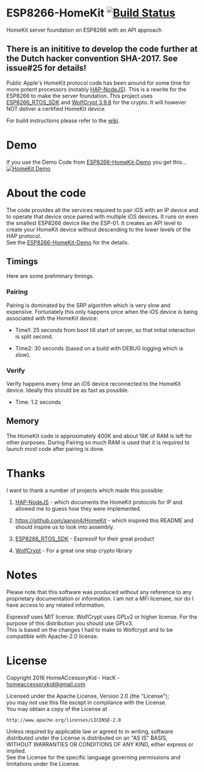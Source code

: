 # ESP8266-HomeKit [![Build Status](https://travis-ci.org/HomeACcessoryKid/ESP8266-HomeKit-Demo.svg?branch=master)](https://travis-ci.org/HomeACcessoryKid/ESP8266-HomeKit-Demo)
HomeKit server foundation on ESP8266 with an API approach

## There is an inititive to develop the code further at the Dutch hacker convention SHA-2017. See issue#25 for details!

Public Apple's HomeKit protocol code has been around for some time for more potent processors (notably [HAP-NodeJS](https://github.com/KhaosT/HAP-NodeJS)). This is a rewrite for the ESP8266 to make the server foundation.
This project uses [ESP8266_RTOS_SDK](https://github.com/espressif/ESP8266_RTOS_SDK) and
[WolfCrypt 3.9.8](https://github.com/wolfSSL/wolfssl/releases/tag/v3.9.8) for the crypto. It will however NOT deliver a certified HomeKit device.

For build instructions please refer to the [wiki](https://github.com/HomeACcessoryKid/ESP8266-HomeKit/wiki).

# Demo

If you use the Demo Code from [ESP8266-HomeKit-Demo](https://github.com/HomeACcessoryKid/ESP8266-HomeKit-Demo) you get this...
[![HomeKit Demo](https://img.youtube.com/vi/Xnr-utWDIR8/0.jpg)](https://www.youtube.com/watch?v=Xnr-utWDIR8)

# About the code

The code provides all the services required to pair iOS with an IP device and to operate that device once paired with multiple iOS devices. It runs on even the smallest ESP8266 device like the ESP-01. It creates
an API level to create your HomeKit device without descending to the lower levels of the HAP protocol.  
See the [ESP8266-HomeKit-Demo](https://github.com/HomeACcessoryKid/ESP8266-HomeKit-Demo) for the details.

## Timings

Here are some preliminary timings. 

### Pairing

Pairing is dominated by the SRP algorithm which is very slow and expensive. Fortunately this only happens once when the iOS device is being associated with the HomeKit device:

- Time1: 25 seconds from boot till start of server, so that initial interaction is split second.

- Time2: 30 seconds (based on a build with DEBUG logging which is slow).

### Verify

Verify happens every time an iOS device reconnected to the HomeKit device. Ideally this should be as fast as possible.

- Time: 1.2 seconds

## Memory

The HomeKit code is approximately 400K and about 18K of RAM is left for other purposes. During Pairing so much RAM is used that it is required to launch most code after pairing is done.

# Thanks

I want to thank a number of projects which made this possible:

1. [HAP-NodeJS](https://github.com/KhaosT/HAP-NodeJS) - which documents the HomeKit protocols for IP and allowed me to guess how they
were implemented.

2. https://github.com/aanon4/HomeKit - which inspired this README and should inspire us to look into assembly.

3. [ESP8266_RTOS_SDK](https://github.com/espressif/ESP8266_RTOS_SDK) - Espressif for their great product

4. [WolfCrypt](https://www.wolfssl.com/wolfSSL/Products-wolfcrypt.html) - For a great one stop crypto library

# Notes

Please note that this software was produced without any reference to any proprietary documentation or information. I am not a MFi licensee, nor do I have access to any related information.

Espressif uses MIT license. WolfCrypt uses GPLv2 or higher license. For the purpose of this distribution you should use GPLv3.  
This is based on the changes I had to make to Wolfcrypt and to be compatible with Apache-2.0 license.

# License

Copyright 2016 HomeACcessoryKid - HacK - homeaccessorykid@gmail.com

Licensed under the Apache License, Version 2.0 (the "License");  
you may not use this file except in compliance with the License.  
You may obtain a copy of the License at  

    http://www.apache.org/licenses/LICENSE-2.0

Unless required by applicable law or agreed to in writing, software  
distributed under the License is distributed on an "AS IS" BASIS,  
WITHOUT WARRANTIES OR CONDITIONS OF ANY KIND, either express or implied.  
See the License for the specific language governing permissions and  
limitations under the License.
